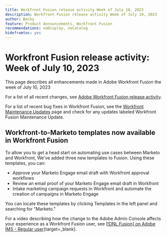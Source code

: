 ```yaml
---
title: Workfront Fusion release activity Week of July 10, 2023
description: Workfront Fusion release activity Week of July 10, 2023
author: Becky
feature: Product Announcements, Workfront Fusion
recommendations: noDisplay, noCatalog
hidefromtoc: yes
---
```

# Workfront Fusion release activity: Week of  July 10, 2023

This page describes all enhancements made in Adobe Workfront Fusion the week of  July 10, 2023

For a list of all recent changes, see [Adobe Workfront Fusion release activity](/help/workfront-fusion/fusion-product-releases/fusion-release-activity.md).

For a list of recent bug fixes in Workfront Fusion, see the [Workfront Maintenance Updates](https://experienceleague.adobe.com/docs/workfront-known-issues/releases/current-updates.html) page and check for any updates labeled Workfront Fusion Maintenance Update.

## Workfront-to-Marketo templates now available in Workfront Fusion

To allow you to get a head start on automating use cases between Marketo and Workfront, We've added three new templates to Fusion. Using these templates, you can:

* Approve your Marketo Engage email draft with Workfront approval workflows
* Review an email proof of your Marketo Engage email draft in Workfront
* Intake marketing campaign requests in Workfront and automate the creation of campaigns in Marketo Engage

You can locate these templates by clicking Templates in the left panel and searching for "Marketo."

For a video describing how the change to the Adobe Admin Console affects your experience as a Workfront Fusion user, see [[!DNL Fusion] on Adobe IMS - Regular user](https://video.tv.adobe.com/v/3412465/){target=_blank}.
